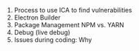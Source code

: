 1. Process to use ICA to find vulnerabilities
2. Electron Builder
3. Package Management NPM vs. YARN
4. Debug (live debug)
5. Issues during coding: Why 